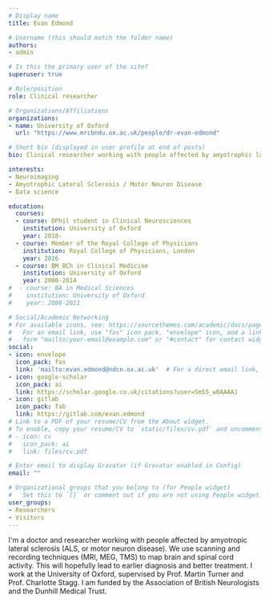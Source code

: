 ```yaml
---
# Display name
title: Evan Edmond

# Username (this should match the folder name)
authors:
- admin

# Is this the primary user of the site?
superuser: true

# Role/position
role: Clinical researcher

# Organizations/Affiliations
organizations:
- name: University of Oxford
  url: "https://www.mrcbndu.ox.ac.uk/people/dr-evan-edmond"

# Short bio (displayed in user profile at end of posts)
bio: Clinical researcher working with people affected by amyotrophic lateral sclerosis. My interests include neuroimaging, neurophysiology and programming.

interests:
- Neuroimaging
- Amyotrophic Lateral Sclerosis / Motor Neuron Disease
- Data science

education:
  courses:
  - course: DPhil student in Clinical Neurosciences
    institution: University of Oxford
    year: 2018-
  - course: Member of the Royal College of Physicians
    institution: Royal College of Physicians, London
    year: 2016
  - course: BM BCh in Clinical Medicine
    institution: University of Oxford
    year: 2008-2014
#  - course: BA in Medical Sciences
#    institution: University of Oxford
#    year: 2008-2011

# Social/Academic Networking
# For available icons, see: https://sourcethemes.com/academic/docs/page-builder/#icons
#   For an email link, use "fas" icon pack, "envelope" icon, and a link in the
#   form "mailto:your-email@example.com" or "#contact" for contact widget.
social:
- icon: envelope
  icon_pack: fas
  link: 'mailto:evan.edmond@ndcn.ox.ac.uk'  # For a direct email link, use "mailto:test@example.org".
- icon: google-scholar
  icon_pack: ai
  link: https://scholar.google.co.uk/citations?user=Sm55_w0AAAAJ
- icon: gitlab
  icon_pack: fab
  link: https://gitlab.com/evan.edmond
# Link to a PDF of your resume/CV from the About widget.
# To enable, copy your resume/CV to `static/files/cv.pdf` and uncomment the lines below.
# - icon: cv
#   icon_pack: ai
#   link: files/cv.pdf

# Enter email to display Gravatar (if Gravatar enabled in Config)
email: ""

# Organizational groups that you belong to (for People widget)
#   Set this to `[]` or comment out if you are not using People widget.
user_groups:
- Researchers
- Visitors
---
```


I'm a doctor and researcher working with people affected by amyotropic lateral sclerosis (ALS, or motor neuron disease). We use scanning and recording techniques (MRI, MEG, TMS) to map brain and spinal cord activity. This will hopefully lead to earlier diagnosis and better treatment. I work at the University of Oxford, supervised by Prof. Martin Turner and Prof. Charlotte Stagg. I am funded by the Association of British Neurologists and the Dunhill Medical Trust.

